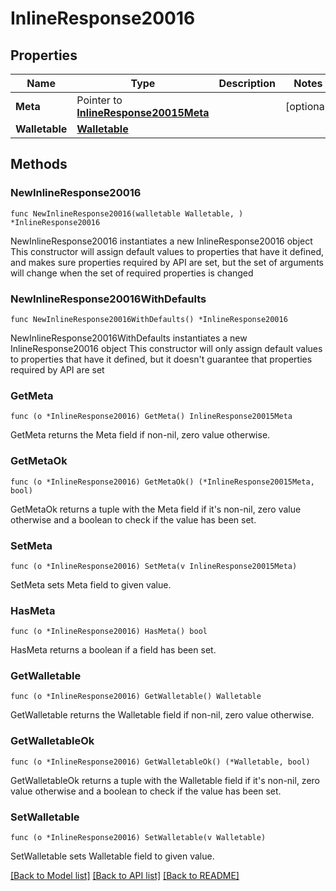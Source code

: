 # InlineResponse20016

## Properties

Name | Type | Description | Notes
------------ | ------------- | ------------- | -------------
**Meta** | Pointer to [**InlineResponse20015Meta**](InlineResponse20015Meta.md) |  | [optional] 
**Walletable** | [**Walletable**](Walletable.md) |  | 

## Methods

### NewInlineResponse20016

`func NewInlineResponse20016(walletable Walletable, ) *InlineResponse20016`

NewInlineResponse20016 instantiates a new InlineResponse20016 object
This constructor will assign default values to properties that have it defined,
and makes sure properties required by API are set, but the set of arguments
will change when the set of required properties is changed

### NewInlineResponse20016WithDefaults

`func NewInlineResponse20016WithDefaults() *InlineResponse20016`

NewInlineResponse20016WithDefaults instantiates a new InlineResponse20016 object
This constructor will only assign default values to properties that have it defined,
but it doesn't guarantee that properties required by API are set

### GetMeta

`func (o *InlineResponse20016) GetMeta() InlineResponse20015Meta`

GetMeta returns the Meta field if non-nil, zero value otherwise.

### GetMetaOk

`func (o *InlineResponse20016) GetMetaOk() (*InlineResponse20015Meta, bool)`

GetMetaOk returns a tuple with the Meta field if it's non-nil, zero value otherwise
and a boolean to check if the value has been set.

### SetMeta

`func (o *InlineResponse20016) SetMeta(v InlineResponse20015Meta)`

SetMeta sets Meta field to given value.

### HasMeta

`func (o *InlineResponse20016) HasMeta() bool`

HasMeta returns a boolean if a field has been set.

### GetWalletable

`func (o *InlineResponse20016) GetWalletable() Walletable`

GetWalletable returns the Walletable field if non-nil, zero value otherwise.

### GetWalletableOk

`func (o *InlineResponse20016) GetWalletableOk() (*Walletable, bool)`

GetWalletableOk returns a tuple with the Walletable field if it's non-nil, zero value otherwise
and a boolean to check if the value has been set.

### SetWalletable

`func (o *InlineResponse20016) SetWalletable(v Walletable)`

SetWalletable sets Walletable field to given value.



[[Back to Model list]](../README.md#documentation-for-models) [[Back to API list]](../README.md#documentation-for-api-endpoints) [[Back to README]](../README.md)


